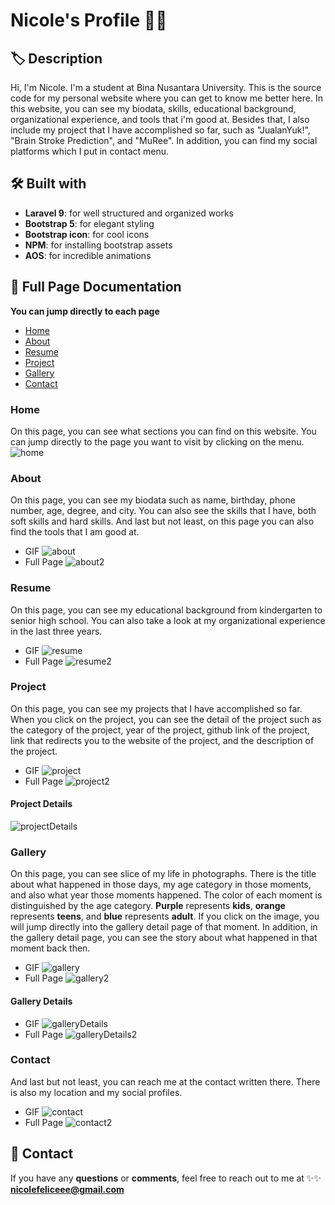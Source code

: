 # Nicole's Profile 👧🍰

## 🏷 Description
Hi, I'm Nicole. I'm a student at Bina Nusantara University. This is the source code for my personal website where you can get to know me better here. In this website, you can see my biodata, skills, educational background, organizational experience, and tools that i'm good at. Besides that, I also include my project that I have accomplished so far, such as "JualanYuk!", "Brain Stroke Prediction", and "MuRee". In addition, you can find my social platforms which I put in contact menu.

## 🛠️ Built with
- **Laravel 9**: for well structured and organized works
- **Bootstrap 5**: for elegant styling
- **Bootstrap icon**: for cool icons
- **NPM**: for installing bootstrap assets
- **AOS**: for incredible animations 

## 📸 Full Page Documentation
**You can jump directly to each page**
- [Home](#home)
- [About](#about)
- [Resume](#resume)
- [Project](#project)
- [Gallery](#gallery)
- [Contact](#contact)

### Home
On this page, you can see what sections you can find on this website. You can jump directly to the page you want to visit by clicking on the menu.
![home](https://github.com/nicolefeliceee/MyProfile/blob/main/public/sl3/readme/fullPage/Home.png)
### About
On this page, you can see my biodata such as name, birthday, phone number, age, degree, and city. You can also see the skills that I have, both soft skills and hard skills. And last but not least, on this page you can also find the tools that I am good at.
- GIF
![about](https://github.com/nicolefeliceee/MyProfile/blob/main/public/sl3/readme/gif/About.gif)
- Full Page
![about2](https://github.com/nicolefeliceee/MyProfile/blob/main/public/sl3/readme/fullPage/About.png)
### Resume
On this page, you can see my educational background from kindergarten to senior high school. You can also take a look at my organizational experience in the last three years.
- GIF
![resume](https://github.com/nicolefeliceee/MyProfile/blob/main/public/sl3/readme/gif/Resume.gif)
- Full Page
![resume2](https://github.com/nicolefeliceee/MyProfile/blob/main/public/sl3/readme/fullPage/Resume.png)
### Project
On this page, you can see my projects that I have accomplished so far. When you click on the project, you can see the detail of the project such as the category of the project, year of the project, github link of the project, link that redirects you to the website of the project, and the description of the project. 
- GIF
![project](https://github.com/nicolefeliceee/MyProfile/blob/main/public/sl3/readme/gif/Project.gif)
- Full Page
![project2](https://github.com/nicolefeliceee/MyProfile/blob/main/public/sl3/readme/fullPage/Project.png)
#### Project Details
![projectDetails](https://github.com/nicolefeliceee/MyProfile/blob/main/public/sl3/readme/fullPage/ProjectDetail.png)
### Gallery
On this page, you can see slice of my life in photographs. There is the title about what happened in those days, my age category in those moments, and also what year those moments happened. The color of each moment is distinguished by the age category. **Purple** represents **kids**, **orange** represents **teens**, and **blue** represents **adult**. If you click on the image, you will jump directly into the gallery detail page of that moment. In addition, in the gallery detail page, you can see the story about what happened in that moment back then.
- GIF
![gallery](https://github.com/nicolefeliceee/MyProfile/blob/main/public/sl3/readme/gif/Gallery.gif)
- Full Page
![gallery2](https://github.com/nicolefeliceee/MyProfile/blob/main/public/sl3/readme/fullPage/Gallery.png)
#### Gallery Details
- GIF
![galleryDetails](https://github.com/nicolefeliceee/MyProfile/blob/main/public/sl3/readme/gif/GalleryDetail.gif)
- Full Page
![galleryDetails2](https://github.com/nicolefeliceee/MyProfile/blob/main/public/sl3/readme/fullPage/GalleryDetail.png)
### Contact
And last but not least, you can reach me at the contact written there. There is also my location and my social profiles.
- GIF
![contact](https://github.com/nicolefeliceee/MyProfile/blob/main/public/sl3/readme/gif/Contact.gif)
- Full Page
![contact2](https://github.com/nicolefeliceee/MyProfile/blob/main/public/sl3/readme/fullPage/Contact.png)

## 📮 Contact
If you have any **questions** or **comments**, feel free to reach out to me at
✨✨ **nicolefeliceee@gmail.com**



